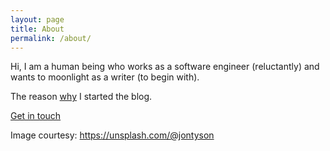 ```yaml
---
layout: page
title: About
permalink: /about/
---
```


Hi, I am a human being who works as a software engineer (reluctantly) and wants to moonlight as a writer (to begin with).

The reason [why](https://ahilsa.github.io/why/) I started the blog.

[Get in touch](mailto:ahilsa@protonmail.com)

Image courtesy: <https://unsplash.com/@jontyson>
